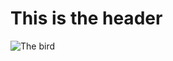 # This is the header

![The bird](https://cdn.pixabay.com/photo/2024/05/26/10/15/bird-8788491_1280.jpg)
